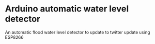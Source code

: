 # Arduino automatic water level detector
An automatic flood water level detector to update to twitter update using ESP8266
